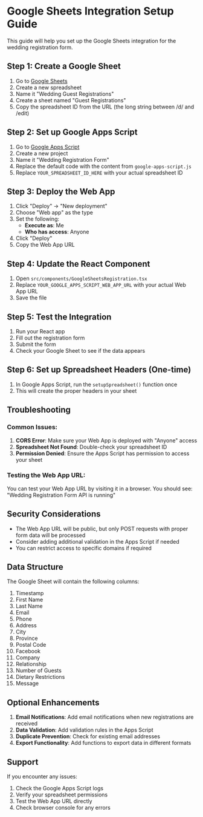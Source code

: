 # Google Sheets Integration Setup Guide

This guide will help you set up the Google Sheets integration for the wedding registration form.

## Step 1: Create a Google Sheet

1. Go to [Google Sheets](https://sheets.google.com)
2. Create a new spreadsheet
3. Name it "Wedding Guest Registrations"
4. Create a sheet named "Guest Registrations"
5. Copy the spreadsheet ID from the URL (the long string between /d/ and /edit)

## Step 2: Set up Google Apps Script

1. Go to [Google Apps Script](https://script.google.com)
2. Create a new project
3. Name it "Wedding Registration Form"
4. Replace the default code with the content from `google-apps-script.js`
5. Replace `YOUR_SPREADSHEET_ID_HERE` with your actual spreadsheet ID

## Step 3: Deploy the Web App

1. Click "Deploy" → "New deployment"
2. Choose "Web app" as the type
3. Set the following:
   - **Execute as**: Me
   - **Who has access**: Anyone
4. Click "Deploy"
5. Copy the Web App URL

## Step 4: Update the React Component

1. Open `src/components/GoogleSheetsRegistration.tsx`
2. Replace `YOUR_GOOGLE_APPS_SCRIPT_WEB_APP_URL` with your actual Web App URL
3. Save the file

## Step 5: Test the Integration

1. Run your React app
2. Fill out the registration form
3. Submit the form
4. Check your Google Sheet to see if the data appears

## Step 6: Set up Spreadsheet Headers (One-time)

1. In Google Apps Script, run the `setupSpreadsheet()` function once
2. This will create the proper headers in your sheet

## Troubleshooting

### Common Issues:

1. **CORS Error**: Make sure your Web App is deployed with "Anyone" access
2. **Spreadsheet Not Found**: Double-check your spreadsheet ID
3. **Permission Denied**: Ensure the Apps Script has permission to access your sheet

### Testing the Web App URL:

You can test your Web App URL by visiting it in a browser. You should see:
"Wedding Registration Form API is running"

## Security Considerations

- The Web App URL will be public, but only POST requests with proper form data will be processed
- Consider adding additional validation in the Apps Script if needed
- You can restrict access to specific domains if required

## Data Structure

The Google Sheet will contain the following columns:
1. Timestamp
2. First Name
3. Last Name
4. Email
5. Phone
6. Address
7. City
8. Province
9. Postal Code
10. Facebook
11. Company
12. Relationship
13. Number of Guests
14. Dietary Restrictions
15. Message

## Optional Enhancements

1. **Email Notifications**: Add email notifications when new registrations are received
2. **Data Validation**: Add validation rules in the Apps Script
3. **Duplicate Prevention**: Check for existing email addresses
4. **Export Functionality**: Add functions to export data in different formats

## Support

If you encounter any issues:
1. Check the Google Apps Script logs
2. Verify your spreadsheet permissions
3. Test the Web App URL directly
4. Check browser console for any errors 
